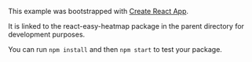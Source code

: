 This example was bootstrapped with [Create React App](https://github.com/facebook/create-react-app).

It is linked to the react-easy-heatmap package in the parent directory for development purposes.

You can run `npm install` and then `npm start` to test your package.
